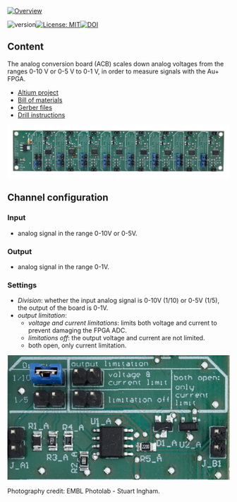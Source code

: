 <a href="https://mufpga.github.io/"><img src="https://raw.githubusercontent.com/mufpga/mufpga.github.io/main/img/logo_title.png" alt="Overview"/>

</a>


![version](https://img.shields.io/badge/version-3.1.1-blue)[![License: MIT](https://img.shields.io/badge/License-MIT-blue.svg)](https://opensource.org/licenses/MIT)[![DOI](https://zenodo.org/badge/410023495.svg)](https://zenodo.org/badge/latestdoi/410023495)


## Content

The analog conversion board (ACB) scales down analog voltages from the ranges 0-10 V or 0-5 V to 0-1 V, in order to measure signals with the Au+ FPGA.

- [Altium project](Altium_project)
- [Bill of materials](BOM)
- [Gerber files](Gerber)
- [Drill instructions](NC_Drill)

![ACB](ACB_soldered.jpg)

## Channel configuration

### Input
- analog signal in the range 0-10V or 0-5V.

### Output
- analog signal in the range 0-1V.

### Settings
- _Division_: whether the input analog signal is 0-10V (1/10) or 0-5V (1/5), the output of the board is 0-1V.
- _output limitation_:
  - _voltage and current limitations_: limits both voltage and current to prevent damaging the FPGA ADC.
  - _limitations off_: the output voltage and current are not limited.
  - both open, only current limitation.

<img src="ACB_channel.jpg" width="600"/>

Photography credit: EMBL Photolab - Stuart Ingham.
